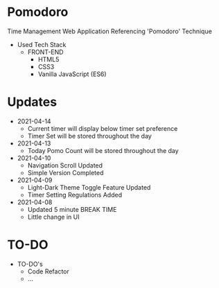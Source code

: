 ﻿# Pomodoro
Time Management Web Application Referencing 'Pomodoro' Technique

+ Used Tech Stack
    + FRONT-END
        + HTML5
        + CSS3
        + Vanilla JavaScript (ES6)
        
# Updates
+ 2021-04-14
    + Current timer will display below timer set preference
    + Timer Set will be stored throughout the day
+ 2021-04-13
    + Today Pomo Count will be stored throughout the day
+ 2021-04-10
    + Navigation Scroll Updated
    + Simple Version Completed
+ 2021-04-09
    + Light-Dark Theme Toggle Feature Updated
    + Timer Setting Regulations Added
+ 2021-04-08
    + Updated 5 minute BREAK TIME
    + Little change in UI

# TO-DO
+ TO-DO's
    + Code Refactor
    + ...
